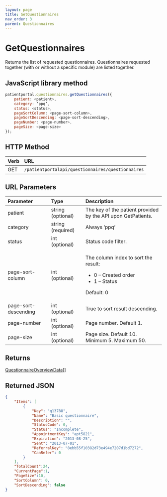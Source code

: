 ```yaml
---
layout: page
title: GetQuestionnaires
nav_order: 3
parent: Questionnaires
---
```


# GetQuestionnaires

Returns the list of requested questionnaires. Questionnaires requested together (with or without a specific module) are listed together.

## JavaScript library method

```javascript
patientportal.questionnaires.getQuestionnaires({
    patient: <patient>,
    category: ‘ppq’,
    status: <status>,
    pageSortColumn: <page-sort-column>,
    pageSortDescending: <page-sort-descending>,
    pageNumber: <page-number>,
    pageSize: <page-size>
});
```

## HTTP Method

| Verb | URL                                               |
|:-----|:--------------------------------------------------|
| GET | `/patientportalapi/questionnaires/questionnaires` |

## URL Parameters

<table>
    <thead>
        <tr>
            <th style="text-align: left">Parameter</th>
            <th style="text-align: left">Type</th>
            <th style="text-align: left">Description</th>
        </tr>
    </thead>
    <tbody>
        <tr>
            <td>patient</td>
            <td>string (optional)</td>
            <td>The key of the patient provided by the API upon GetPatients.</td>
        </tr>
        <tr>
            <td>category</td>
            <td>string (required)</td>
            <td>Always ‘ppq’</td>
        </tr>
        <tr>
            <td>status</td>
            <td>int (optional)</td>
            <td>Status code filter.</td>
        </tr>
        <tr>
            <td>page-sort-column</td>
            <td>int (optional)</td>
            <td>
                <p>The column index to sort the result:</p>
                <ul>
                    <li>0 – Created order</li>
                    <li>1 – Status</li>
                </ul>
                <p>Default: 0</p>
            </td>
        </tr>
        <tr>
            <td>page-sort-descending</td>
            <td>int (optional)</td>
            <td>True to sort result descending.</td>
        </tr>
        <tr>
            <td>page-number</td>
            <td>int (optional)</td>
            <td>Page number. Default 1.</td>
        </tr>
        <tr>
            <td>page-size</td>
            <td>int (optional)</td>
            <td>Page size. Default 10. Minimum 5. Maximum 50.</td>
        </tr>
    </tbody>
</table>

## Returns

[QuestionnaireOverviewData](../objects-and-data-types/questionnaireoverviewdata)[]

## Returned JSON

```json
{
    "Items": [
        {
            "Key": "q13788",
            "Name": "Basic questionnaire",
            "Description": "",
            "StatusCode": 0,
            "Status": "Incomplete",
            "AppointmentKey": "apt5821",
            "Expiration": "2013-08-25",
            "Sent": "2013-07-01",
            "ReferralKey": "8ebb55f10382d73e494e7207d1bd7272",
            "CanRefer": 0
        }
    ],
    "TotalCount":24,
    "CurrentPage":1,
    "PageSize":10,
    "SortColumn": 0,
    "SortDescending": false
}
```

